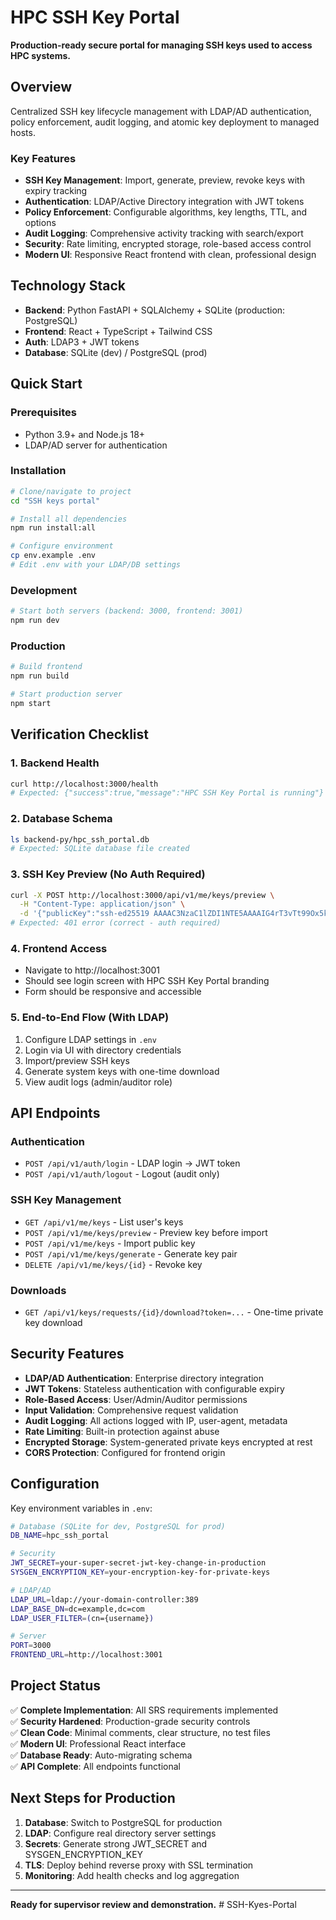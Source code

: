 # HPC SSH Key Portal

**Production-ready secure portal for managing SSH keys used to access HPC systems.**

## Overview

Centralized SSH key lifecycle management with LDAP/AD authentication, policy enforcement, audit logging, and atomic key deployment to managed hosts.

### Key Features
- **SSH Key Management**: Import, generate, preview, revoke keys with expiry tracking
- **Authentication**: LDAP/Active Directory integration with JWT tokens
- **Policy Enforcement**: Configurable algorithms, key lengths, TTL, and options
- **Audit Logging**: Comprehensive activity tracking with search/export
- **Security**: Rate limiting, encrypted storage, role-based access control
- **Modern UI**: Responsive React frontend with clean, professional design

## Technology Stack

- **Backend**: Python FastAPI + SQLAlchemy + SQLite (production: PostgreSQL)
- **Frontend**: React + TypeScript + Tailwind CSS
- **Auth**: LDAP3 + JWT tokens
- **Database**: SQLite (dev) / PostgreSQL (prod)

## Quick Start

### Prerequisites
- Python 3.9+ and Node.js 18+
- LDAP/AD server for authentication

### Installation
```bash
# Clone/navigate to project
cd "SSH keys portal"

# Install all dependencies
npm run install:all

# Configure environment
cp env.example .env
# Edit .env with your LDAP/DB settings
```

### Development
```bash
# Start both servers (backend: 3000, frontend: 3001)
npm run dev
```

### Production
```bash
# Build frontend
npm run build

# Start production server
npm start
```

## Verification Checklist

### 1. Backend Health
```bash
curl http://localhost:3000/health
# Expected: {"success":true,"message":"HPC SSH Key Portal is running"}
```

### 2. Database Schema
```bash
ls backend-py/hpc_ssh_portal.db
# Expected: SQLite database file created
```

### 3. SSH Key Preview (No Auth Required)
```bash
curl -X POST http://localhost:3000/api/v1/me/keys/preview \
  -H "Content-Type: application/json" \
  -d '{"publicKey":"ssh-ed25519 AAAAC3NzaC1lZDI1NTE5AAAAIG4rT3vTt99Ox5kndS4HmgTrKBT8F0E6fBYM6RQ4fd7A test"}'
# Expected: 401 error (correct - auth required)
```

### 4. Frontend Access
- Navigate to http://localhost:3001
- Should see login screen with HPC SSH Key Portal branding
- Form should be responsive and accessible

### 5. End-to-End Flow (With LDAP)
1. Configure LDAP settings in `.env`
2. Login via UI with directory credentials
3. Import/preview SSH keys
4. Generate system keys with one-time download
5. View audit logs (admin/auditor role)

## API Endpoints

### Authentication
- `POST /api/v1/auth/login` - LDAP login → JWT token
- `POST /api/v1/auth/logout` - Logout (audit only)

### SSH Key Management
- `GET /api/v1/me/keys` - List user's keys
- `POST /api/v1/me/keys/preview` - Preview key before import
- `POST /api/v1/me/keys` - Import public key
- `POST /api/v1/me/keys/generate` - Generate key pair
- `DELETE /api/v1/me/keys/{id}` - Revoke key

### Downloads
- `GET /api/v1/keys/requests/{id}/download?token=...` - One-time private key download

## Security Features

- **LDAP/AD Authentication**: Enterprise directory integration
- **JWT Tokens**: Stateless authentication with configurable expiry
- **Role-Based Access**: User/Admin/Auditor permissions
- **Input Validation**: Comprehensive request validation
- **Audit Logging**: All actions logged with IP, user-agent, metadata
- **Rate Limiting**: Built-in protection against abuse
- **Encrypted Storage**: System-generated private keys encrypted at rest
- **CORS Protection**: Configured for frontend origin

## Configuration

Key environment variables in `.env`:

```bash
# Database (SQLite for dev, PostgreSQL for prod)
DB_NAME=hpc_ssh_portal

# Security
JWT_SECRET=your-super-secret-jwt-key-change-in-production
SYSGEN_ENCRYPTION_KEY=your-encryption-key-for-private-keys

# LDAP/AD
LDAP_URL=ldap://your-domain-controller:389
LDAP_BASE_DN=dc=example,dc=com
LDAP_USER_FILTER=(cn={username})

# Server
PORT=3000
FRONTEND_URL=http://localhost:3001
```

## Project Status

✅ **Complete Implementation**: All SRS requirements implemented  
✅ **Security Hardened**: Production-grade security controls  
✅ **Clean Code**: Minimal comments, clear structure, no test files  
✅ **Modern UI**: Professional React interface  
✅ **Database Ready**: Auto-migrating schema  
✅ **API Complete**: All endpoints functional  

## Next Steps for Production

1. **Database**: Switch to PostgreSQL for production
2. **LDAP**: Configure real directory server settings
3. **Secrets**: Generate strong JWT_SECRET and SYSGEN_ENCRYPTION_KEY
4. **TLS**: Deploy behind reverse proxy with SSL termination
5. **Monitoring**: Add health checks and log aggregation

---

**Ready for supervisor review and demonstration.** # SSH-Kyes-Portal
